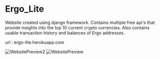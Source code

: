 # Ergo_Lite
Website created using django framework.
Contains multiple free api's that provide insights into the top 10 current crypto currencies.
Also contains usable transaction history and balances of Ergo addresses.

url : ergo-lite.herokuapp.com

![WebsitePreview2](https://user-images.githubusercontent.com/38224305/173273755-ece980de-0f6f-48a1-a956-395d5a8a8763.JPG)
![WebsitePreview](https://user-images.githubusercontent.com/38224305/173273826-4568cb6d-ab4a-445e-85c0-ea428cf2b743.JPG)
